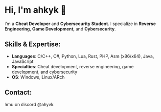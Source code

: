 # Hi, I'm ahkyk 👋

I’m a **Cheat Developer** and **Cybersecurity Student**. I specialize in **Reverse Engineering**, **Game Development**, and **Cybersecurity**. 

## Skills & Expertise:
- **Languages**: C/C++, C#, Python, Lua, Rust, PHP, Asm (x86/x64), Java, JavaScript
- **Specialties**: Cheat development, reverse engineering, game development, and cybersecurity
- **OS**: Windows, Linux/ARch


## Contact:
hmu on discord @ahyvk
